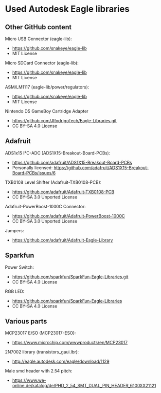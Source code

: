 # Used Autodesk Eagle libraries

## Other GitHub content

Micro USB Connector (eagle-lib):
* https://github.com/snakeye/eagle-lib
* MIT License

Micro SDCard Connector (eagle-lib):
* https://github.com/snakeye/eagle-lib
* MIT License

ASM/LM1117 (eagle-lib/power/regulators):
* https://github.com/snakeye/eagle-lib
* MIT License

Nintendo DS GameBoy Cartridge Adapter
* https://github.com/JRodrigoTech/Eagle-Libraries.git
* CC BY-SA 4.0 License

## Adafruit

ADS1x15 I²C-ADC (ADS1X15-Breakout-Board-PCBs):
* https://github.com/adafruit/ADS1X15-Breakout-Board-PCBs
* Personally licensed: https://github.com/adafruit/ADS1X15-Breakout-Board-PCBs/issues/6

TXB0108 Level Shifter (Adafruit-TXB0108-PCB):
* https://github.com/adafruit/Adafruit-TXB0108-PCB
* CC BY-SA 3.0 Unported License

Adafruit-PowerBoost-1000C Connector:
* https://github.com/adafruit/Adafruit-PowerBoost-1000C
* CC BY-SA 3.0 Unported License

Jumpers:
* https://github.com/adafruit/Adafruit-Eagle-Library

## Sparkfun

Power Switch:
* https://github.com/sparkfun/SparkFun-Eagle-Libraries.git
* CC BY-SA 4.0 License

RGB LED:
* https://github.com/sparkfun/SparkFun-Eagle-Libraries
* CC BY-SA 4.0 License

## Various parts

MCP23017 E/SO (MCP23017-ESO):
* https://www.microchip.com/wwwproducts/en/MCP23017

2N7002 library (transistors_gaui.lbr):
* http://eagle.autodesk.com/eagle/download/1129

Male smd header with 2.54 pitch:
* https://www.we-online.de/katalog/de/PHD_2_54_SMT_DUAL_PIN_HEADER_6100XX21121

